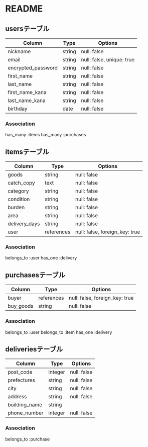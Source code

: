 # README

## usersテーブル

|Column              |Type    |Options                    |
|--------------------|--------|---------------------------|
| nickname           | string | null: false               |
| email              | string | null: false, unique: true |
| encrypted_password | string | null: false               |
| first_name         | string | null: false               |
| last_name          | string | null: false               |
| first_name_kana    | string | null: false               |
| last_name_kana     | string | null: false               |
| birthday           | date   | null: false               |


### Association
 has_many :items
 has_many :purchases

## itemsテーブル

|Column         |Type        |Options                         |
|---------------|------------|--------------------------------|
| goods         | string     | null: false                    |
| catch_copy    | text       | null: false                    |
| category      | string     | null: false                    |
| condition     | string     | null: false                    |
| burden        | string     | null: false                    |
| area          | string     | null: false                    |
| delivery_days | string     | null: false                    |
| user          | references | null: false, foreign_key: true |

### Association
 belongs_to :user
 has_one :delivery


## purchasesテーブル

|Column     |Type        |Options                         |
|-----------|------------|--------------------------------|
| buyer     | references | null: false, foreign_key: true |
| buy_goods | string     | null: false                    |

### Association
 belongs_to :user
 belongs_to :item
 has_one :delivery

## deliveriesテーブル

|Column         |Type     |Options                   |
|---------------|---------|--------------------------|
| post_code     | integer | null: false              |
| prefectures   | string  | null: false              |
| city          | string  | null: false              |
| address       | string  | null: false              |
| building_name | string  |                          |
| phone_number  | integer | null: false              |

### Association
 belongs_to :purchase
